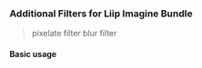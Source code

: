 ### Additional Filters for Liip Imagine Bundle
> pixelate filter
> blur filter


#### Basic usage


